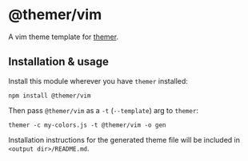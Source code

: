 # @themer/vim

A vim theme template for [themer](https://github.com/mjswensen/themer).

## Installation & usage

Install this module wherever you have `themer` installed:

    npm install @themer/vim

Then pass `@themer/vim` as a `-t` (`--template`) arg to `themer`:

    themer -c my-colors.js -t @themer/vim -o gen

Installation instructions for the generated theme file will be included in `<output dir>/README.md`.
